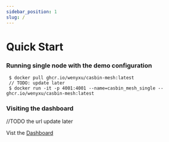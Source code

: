 ```yaml
---
sidebar_position: 1
slug: /
---
```


# Quick Start

### Running single node with the demo configuration

```shell
 $ docker pull ghcr.io/wenyxu/casbin-mesh:latest
 // TODO: update later
 $ docker run -it -p 4001:4001 --name=casbin_mesh_single --ghcr.io/wenyxu/casbin-mesh:latest
```

### Visiting the dashboard

//TODO the url update later

Vist the [Dashboard](https://dashboard.terminal.im)
